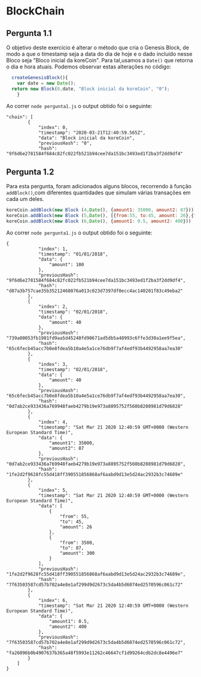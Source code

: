 # BlockChain

## Pergunta 1.1
O objetivo deste exercício é alterar o método que cria o Genesis Block, de modo a que o timestamp seja a data do dia de hoje e o dado
incluído nesse Bloco seja "Bloco inicial da koreCoin". Para tal,usamos a `Date()` que retorna o dia e hora atuais. Podemos observar estas
alterações no código:

```javascript
  createGenesisBlock(){
	var date = new Date();
  return new Block(0,date, "Block inicial da koreCoin", "0");
    }
```
Ao correr `node pergunta1.js` o output obtido foi o seguinte:
```
"chain": [
        {
            "index": 0,
            "timestamp": "2020-03-21T12:40:59.565Z",
            "data": "Block inicial da koreCoin",
            "previousHash": "0",
            "hash": "9f6d6e2781584f684c82fc022fb521b94cee7da151bc3493ed1f2ba3f2dd9df4"      
```
## Pergunta 1.2
Para esta pergunta, foram adicionados alguns blocos, recorrendo à função `addBlock()`,com diferentes quantidades que simulam 
várias transações em cada um deles.
```javascript
koreCoin.addBlock(new Block (4,Date(), {amount1: 35000, amount2: 87}))
koreCoin.addBlock(new Block (5,Date(), [{from:55, to:45, amount: 26},{from:3500, to:87, amount:300}]));
koreCoin.addBlock(new Block (6,Date(), {amount1: 0.5, amount2: 400}))
```
Ao correr `node pergunta1.js` o output obtido foi o seguinte:
```
{
            "index": 1,
            "timestamp": "01/01/2018",
            "data": {
                "amount": 100
            },
            "previousHash": "9f6d6e2781584f684c82fc022fb521b94cee7da151bc3493ed1f2ba3f2dd9df4",
            "hash": "d87a3b757cae35b35212468076a013c023d7397df0ecc4ac140201f83c49eba2"
        },
        {
            "index": 2,
            "timestamp": "02/01/2018",
            "data": {
                "amount": 40
            },
            "previousHash": "739a80053fb1901fd9aa5d45240fd90671ad5db5a48993c6ffe3d30a1ee9f5ea",
            "hash": "65c6fecb45acc7b0e8fdea5b10a4e5a1ce76db9f7af4edf93b4492958aa7ea30"
        },
        {
            "index": 3,
            "timestamp": "02/01/2018",
            "data": {
                "amount": 40
            },
            "previousHash": "65c6fecb45acc7b0e8fdea5b10a4e5a1ce76db9f7af4edf93b4492958aa7ea30",
            "hash": "0d7ab2ce933436a769948faeb4279b19e973a8895752f560b8208981d79d6828"
        },
        {
            "index": 4,
            "timestamp": "Sat Mar 21 2020 12:40:59 GMT+0000 (Western European Standard Time)",
            "data": {
                "amount1": 35000,
                "amount2": 87
            },
            "previousHash": "0d7ab2ce933436a769948faeb4279b19e973a8895752f560b8208981d79d6828",
            "hash": "1fe2d2f9628fc55d418ff390551856868af6aabd9d13e5d24ac2932b3c74689e"
        },
        {
            "index": 5,
            "timestamp": "Sat Mar 21 2020 12:40:59 GMT+0000 (Western European Standard Time)",
            "data": [
                {
                    "from": 55,
                    "to": 45,
                    "amount": 26
                },
                {
                    "from": 3500,
                    "to": 87,
                    "amount": 300
                }
            ],
            "previousHash": "1fe2d2f9628fc55d418ff390551856868af6aabd9d13e5d24ac2932b3c74689e",
            "hash": "7f63503587cd57b702a4e8e1af299d9d2673c5da4b5d6074ed2570596c061c72"
        },
        {
            "index": 6,
            "timestamp": "Sat Mar 21 2020 12:40:59 GMT+0000 (Western European Standard Time)",
            "data": {
                "amount1": 0.5,
                "amount2": 400
            },
            "previousHash": "7f63503587cd57b702a4e8e1af299d9d2673c5da4b5d6074ed2570596c061c72",
            "hash": "fa26096b0b4907637b365a48f5993e11262c46647cf1d99264cdb2dc8e4496e7"
        }
    ]
}
```
